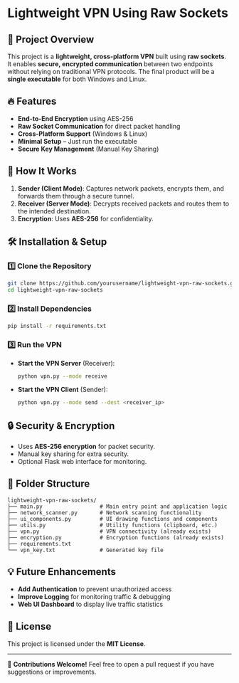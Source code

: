 # Lightweight VPN Using Raw Sockets

## 📌 Project Overview

This project is a **lightweight, cross-platform VPN** built using **raw sockets**. It enables **secure, encrypted communication** between two endpoints without relying on traditional VPN protocols. The final product will be a **single executable** for both Windows and Linux.

## 🔥 Features

- **End-to-End Encryption** using AES-256
- **Raw Socket Communication** for direct packet handling
- **Cross-Platform Support** (Windows & Linux)
- **Minimal Setup** – Just run the executable
- **Secure Key Management** (Manual Key Sharing)

## 🚀 How It Works

1. **Sender (Client Mode)**: Captures network packets, encrypts them, and forwards them through a secure tunnel.
2. **Receiver (Server Mode)**: Decrypts received packets and routes them to the intended destination.
3. **Encryption**: Uses **AES-256** for confidentiality.

## 🛠️ Installation & Setup

### 1️⃣ Clone the Repository

```bash
git clone https://github.com/yourusername/lightweight-vpn-raw-sockets.git
cd lightweight-vpn-raw-sockets
```

### 2️⃣ Install Dependencies

```bash
pip install -r requirements.txt
```

### 3️⃣ Run the VPN

- **Start the VPN Server** (Receiver):
  ```bash
  python vpn.py --mode receive
  ```
- **Start the VPN Client** (Sender):
  ```bash
  python vpn.py --mode send --dest <receiver_ip>
  ```

## 🔒 Security & Encryption

- Uses **AES-256 encryption** for packet security.
- Manual key sharing for extra security.
- Optional Flask web interface for monitoring.

## 📂 Folder Structure

```
lightweight-vpn-raw-sockets/
├── main.py                  # Main entry point and application logic
├── network_scanner.py       # Network scanning functionality
├── ui_components.py         # UI drawing functions and components
├── utils.py                 # Utility functions (clipboard, etc.)
├── vpn.py                   # VPN connectivity (already exists)
├── encryption.py            # Encryption functions (already exists)
├── requirements.txt
└── vpn_key.txt              # Generated key file
```

## 💡 Future Enhancements

- **Add Authentication** to prevent unauthorized access
- **Improve Logging** for monitoring traffic & debugging
- **Web UI Dashboard** to display live traffic statistics

## 📜 License

This project is licensed under the **MIT License**.

---

🚀 **Contributions Welcome!** Feel free to open a pull request if you have suggestions or improvements.